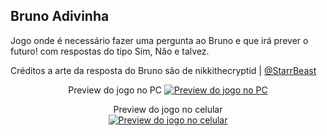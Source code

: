 ## Bruno Adivinha

Jogo onde é necessário fazer uma pergunta ao Bruno e que irá prever o futuro! com respostas do tipo Sim, Não e talvez.

Créditos a arte da resposta do Bruno são de nikkithecryptid | <a href="https://mobile.twitter.com/StarrBeast">@StarrBeast</a>

<div align="center">
        
  Preview do jogo no PC
  <a href="" target="_blank"><img src="https://i.ibb.co/Bjf6YCf/preview.jpg" alt="Preview do jogo no PC"></a>

  Preview do jogo no celular\
  <a href="" target="_blank"><img src="https://i.ibb.co/LvH927f/preview2.jpg" alt="Preview do jogo no celular"></a>
  
</div>

